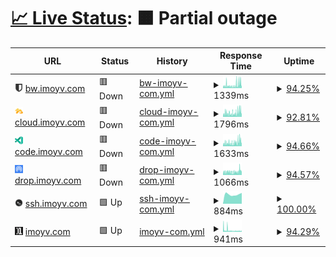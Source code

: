 # [📈 Live Status](https://status.imoyv.com): <!--live status--> **🟧 Partial outage**

<!--start: status pages-->
<!-- This summary is generated by Upptime (https://github.com/upptime/upptime) -->
<!-- Do not edit this manually, your changes will be overwritten -->
<!-- prettier-ignore -->
| URL | Status | History | Response Time | Uptime |
| --- | ------ | ------- | ------------- | ------ |
| <img alt="" src="https://raw.githubusercontent.com/11vyo/status/main/assets/bw.png" height="13"> [bw.imoyv.com](https://bw.imoyv.com) | 🟥 Down | [bw-imoyv-com.yml](https://github.com/11vyo/status/commits/HEAD/history/bw-imoyv-com.yml) | <details><summary><img alt="Response time graph" src="./graphs/bw-imoyv-com/response-time-week.png" height="20"> 1339ms</summary><br><a href="https://status.imoyv.com/history/bw-imoyv-com"><img alt="Response time 1203" src="https://img.shields.io/endpoint?url=https%3A%2F%2Fraw.githubusercontent.com%2F11vyo%2Fstatus%2FHEAD%2Fapi%2Fbw-imoyv-com%2Fresponse-time.json"></a><br><a href="https://status.imoyv.com/history/bw-imoyv-com"><img alt="24-hour response time 1770" src="https://img.shields.io/endpoint?url=https%3A%2F%2Fraw.githubusercontent.com%2F11vyo%2Fstatus%2FHEAD%2Fapi%2Fbw-imoyv-com%2Fresponse-time-day.json"></a><br><a href="https://status.imoyv.com/history/bw-imoyv-com"><img alt="7-day response time 1339" src="https://img.shields.io/endpoint?url=https%3A%2F%2Fraw.githubusercontent.com%2F11vyo%2Fstatus%2FHEAD%2Fapi%2Fbw-imoyv-com%2Fresponse-time-week.json"></a><br><a href="https://status.imoyv.com/history/bw-imoyv-com"><img alt="30-day response time 1153" src="https://img.shields.io/endpoint?url=https%3A%2F%2Fraw.githubusercontent.com%2F11vyo%2Fstatus%2FHEAD%2Fapi%2Fbw-imoyv-com%2Fresponse-time-month.json"></a><br><a href="https://status.imoyv.com/history/bw-imoyv-com"><img alt="1-year response time 1203" src="https://img.shields.io/endpoint?url=https%3A%2F%2Fraw.githubusercontent.com%2F11vyo%2Fstatus%2FHEAD%2Fapi%2Fbw-imoyv-com%2Fresponse-time-year.json"></a></details> | <details><summary><a href="https://status.imoyv.com/history/bw-imoyv-com">94.25%</a></summary><a href="https://status.imoyv.com/history/bw-imoyv-com"><img alt="All-time uptime 97.58%" src="https://img.shields.io/endpoint?url=https%3A%2F%2Fraw.githubusercontent.com%2F11vyo%2Fstatus%2FHEAD%2Fapi%2Fbw-imoyv-com%2Fuptime.json"></a><br><a href="https://status.imoyv.com/history/bw-imoyv-com"><img alt="24-hour uptime 89.46%" src="https://img.shields.io/endpoint?url=https%3A%2F%2Fraw.githubusercontent.com%2F11vyo%2Fstatus%2FHEAD%2Fapi%2Fbw-imoyv-com%2Fuptime-day.json"></a><br><a href="https://status.imoyv.com/history/bw-imoyv-com"><img alt="7-day uptime 94.25%" src="https://img.shields.io/endpoint?url=https%3A%2F%2Fraw.githubusercontent.com%2F11vyo%2Fstatus%2FHEAD%2Fapi%2Fbw-imoyv-com%2Fuptime-week.json"></a><br><a href="https://status.imoyv.com/history/bw-imoyv-com"><img alt="30-day uptime 97.72%" src="https://img.shields.io/endpoint?url=https%3A%2F%2Fraw.githubusercontent.com%2F11vyo%2Fstatus%2FHEAD%2Fapi%2Fbw-imoyv-com%2Fuptime-month.json"></a><br><a href="https://status.imoyv.com/history/bw-imoyv-com"><img alt="1-year uptime 97.58%" src="https://img.shields.io/endpoint?url=https%3A%2F%2Fraw.githubusercontent.com%2F11vyo%2Fstatus%2FHEAD%2Fapi%2Fbw-imoyv-com%2Fuptime-year.json"></a></details>
| <img alt="" src="https://raw.githubusercontent.com/11vyo/status/main/assets/cloud.png" height="13"> [cloud.imoyv.com](https://cloud.imoyv.com) | 🟥 Down | [cloud-imoyv-com.yml](https://github.com/11vyo/status/commits/HEAD/history/cloud-imoyv-com.yml) | <details><summary><img alt="Response time graph" src="./graphs/cloud-imoyv-com/response-time-week.png" height="20"> 1796ms</summary><br><a href="https://status.imoyv.com/history/cloud-imoyv-com"><img alt="Response time 1722" src="https://img.shields.io/endpoint?url=https%3A%2F%2Fraw.githubusercontent.com%2F11vyo%2Fstatus%2FHEAD%2Fapi%2Fcloud-imoyv-com%2Fresponse-time.json"></a><br><a href="https://status.imoyv.com/history/cloud-imoyv-com"><img alt="24-hour response time 2475" src="https://img.shields.io/endpoint?url=https%3A%2F%2Fraw.githubusercontent.com%2F11vyo%2Fstatus%2FHEAD%2Fapi%2Fcloud-imoyv-com%2Fresponse-time-day.json"></a><br><a href="https://status.imoyv.com/history/cloud-imoyv-com"><img alt="7-day response time 1796" src="https://img.shields.io/endpoint?url=https%3A%2F%2Fraw.githubusercontent.com%2F11vyo%2Fstatus%2FHEAD%2Fapi%2Fcloud-imoyv-com%2Fresponse-time-week.json"></a><br><a href="https://status.imoyv.com/history/cloud-imoyv-com"><img alt="30-day response time 1761" src="https://img.shields.io/endpoint?url=https%3A%2F%2Fraw.githubusercontent.com%2F11vyo%2Fstatus%2FHEAD%2Fapi%2Fcloud-imoyv-com%2Fresponse-time-month.json"></a><br><a href="https://status.imoyv.com/history/cloud-imoyv-com"><img alt="1-year response time 1722" src="https://img.shields.io/endpoint?url=https%3A%2F%2Fraw.githubusercontent.com%2F11vyo%2Fstatus%2FHEAD%2Fapi%2Fcloud-imoyv-com%2Fresponse-time-year.json"></a></details> | <details><summary><a href="https://status.imoyv.com/history/cloud-imoyv-com">92.81%</a></summary><a href="https://status.imoyv.com/history/cloud-imoyv-com"><img alt="All-time uptime 97.30%" src="https://img.shields.io/endpoint?url=https%3A%2F%2Fraw.githubusercontent.com%2F11vyo%2Fstatus%2FHEAD%2Fapi%2Fcloud-imoyv-com%2Fuptime.json"></a><br><a href="https://status.imoyv.com/history/cloud-imoyv-com"><img alt="24-hour uptime 83.25%" src="https://img.shields.io/endpoint?url=https%3A%2F%2Fraw.githubusercontent.com%2F11vyo%2Fstatus%2FHEAD%2Fapi%2Fcloud-imoyv-com%2Fuptime-day.json"></a><br><a href="https://status.imoyv.com/history/cloud-imoyv-com"><img alt="7-day uptime 92.81%" src="https://img.shields.io/endpoint?url=https%3A%2F%2Fraw.githubusercontent.com%2F11vyo%2Fstatus%2FHEAD%2Fapi%2Fcloud-imoyv-com%2Fuptime-week.json"></a><br><a href="https://status.imoyv.com/history/cloud-imoyv-com"><img alt="30-day uptime 97.38%" src="https://img.shields.io/endpoint?url=https%3A%2F%2Fraw.githubusercontent.com%2F11vyo%2Fstatus%2FHEAD%2Fapi%2Fcloud-imoyv-com%2Fuptime-month.json"></a><br><a href="https://status.imoyv.com/history/cloud-imoyv-com"><img alt="1-year uptime 97.30%" src="https://img.shields.io/endpoint?url=https%3A%2F%2Fraw.githubusercontent.com%2F11vyo%2Fstatus%2FHEAD%2Fapi%2Fcloud-imoyv-com%2Fuptime-year.json"></a></details>
| <img alt="" src="https://raw.githubusercontent.com/11vyo/status/main/assets/code.png" height="13"> [code.imoyv.com](https://code.imoyv.com) | 🟥 Down | [code-imoyv-com.yml](https://github.com/11vyo/status/commits/HEAD/history/code-imoyv-com.yml) | <details><summary><img alt="Response time graph" src="./graphs/code-imoyv-com/response-time-week.png" height="20"> 1633ms</summary><br><a href="https://status.imoyv.com/history/code-imoyv-com"><img alt="Response time 1624" src="https://img.shields.io/endpoint?url=https%3A%2F%2Fraw.githubusercontent.com%2F11vyo%2Fstatus%2FHEAD%2Fapi%2Fcode-imoyv-com%2Fresponse-time.json"></a><br><a href="https://status.imoyv.com/history/code-imoyv-com"><img alt="24-hour response time 2232" src="https://img.shields.io/endpoint?url=https%3A%2F%2Fraw.githubusercontent.com%2F11vyo%2Fstatus%2FHEAD%2Fapi%2Fcode-imoyv-com%2Fresponse-time-day.json"></a><br><a href="https://status.imoyv.com/history/code-imoyv-com"><img alt="7-day response time 1633" src="https://img.shields.io/endpoint?url=https%3A%2F%2Fraw.githubusercontent.com%2F11vyo%2Fstatus%2FHEAD%2Fapi%2Fcode-imoyv-com%2Fresponse-time-week.json"></a><br><a href="https://status.imoyv.com/history/code-imoyv-com"><img alt="30-day response time 1489" src="https://img.shields.io/endpoint?url=https%3A%2F%2Fraw.githubusercontent.com%2F11vyo%2Fstatus%2FHEAD%2Fapi%2Fcode-imoyv-com%2Fresponse-time-month.json"></a><br><a href="https://status.imoyv.com/history/code-imoyv-com"><img alt="1-year response time 1624" src="https://img.shields.io/endpoint?url=https%3A%2F%2Fraw.githubusercontent.com%2F11vyo%2Fstatus%2FHEAD%2Fapi%2Fcode-imoyv-com%2Fresponse-time-year.json"></a></details> | <details><summary><a href="https://status.imoyv.com/history/code-imoyv-com">94.66%</a></summary><a href="https://status.imoyv.com/history/code-imoyv-com"><img alt="All-time uptime 97.56%" src="https://img.shields.io/endpoint?url=https%3A%2F%2Fraw.githubusercontent.com%2F11vyo%2Fstatus%2FHEAD%2Fapi%2Fcode-imoyv-com%2Fuptime.json"></a><br><a href="https://status.imoyv.com/history/code-imoyv-com"><img alt="24-hour uptime 90.98%" src="https://img.shields.io/endpoint?url=https%3A%2F%2Fraw.githubusercontent.com%2F11vyo%2Fstatus%2FHEAD%2Fapi%2Fcode-imoyv-com%2Fuptime-day.json"></a><br><a href="https://status.imoyv.com/history/code-imoyv-com"><img alt="7-day uptime 94.66%" src="https://img.shields.io/endpoint?url=https%3A%2F%2Fraw.githubusercontent.com%2F11vyo%2Fstatus%2FHEAD%2Fapi%2Fcode-imoyv-com%2Fuptime-week.json"></a><br><a href="https://status.imoyv.com/history/code-imoyv-com"><img alt="30-day uptime 97.81%" src="https://img.shields.io/endpoint?url=https%3A%2F%2Fraw.githubusercontent.com%2F11vyo%2Fstatus%2FHEAD%2Fapi%2Fcode-imoyv-com%2Fuptime-month.json"></a><br><a href="https://status.imoyv.com/history/code-imoyv-com"><img alt="1-year uptime 97.56%" src="https://img.shields.io/endpoint?url=https%3A%2F%2Fraw.githubusercontent.com%2F11vyo%2Fstatus%2FHEAD%2Fapi%2Fcode-imoyv-com%2Fuptime-year.json"></a></details>
| <img alt="" src="https://raw.githubusercontent.com/11vyo/status/main/assets/drop.png" height="13"> [drop.imoyv.com](https://drop.imoyv.com) | 🟥 Down | [drop-imoyv-com.yml](https://github.com/11vyo/status/commits/HEAD/history/drop-imoyv-com.yml) | <details><summary><img alt="Response time graph" src="./graphs/drop-imoyv-com/response-time-week.png" height="20"> 1066ms</summary><br><a href="https://status.imoyv.com/history/drop-imoyv-com"><img alt="Response time 1005" src="https://img.shields.io/endpoint?url=https%3A%2F%2Fraw.githubusercontent.com%2F11vyo%2Fstatus%2FHEAD%2Fapi%2Fdrop-imoyv-com%2Fresponse-time.json"></a><br><a href="https://status.imoyv.com/history/drop-imoyv-com"><img alt="24-hour response time 2005" src="https://img.shields.io/endpoint?url=https%3A%2F%2Fraw.githubusercontent.com%2F11vyo%2Fstatus%2FHEAD%2Fapi%2Fdrop-imoyv-com%2Fresponse-time-day.json"></a><br><a href="https://status.imoyv.com/history/drop-imoyv-com"><img alt="7-day response time 1066" src="https://img.shields.io/endpoint?url=https%3A%2F%2Fraw.githubusercontent.com%2F11vyo%2Fstatus%2FHEAD%2Fapi%2Fdrop-imoyv-com%2Fresponse-time-week.json"></a><br><a href="https://status.imoyv.com/history/drop-imoyv-com"><img alt="30-day response time 1007" src="https://img.shields.io/endpoint?url=https%3A%2F%2Fraw.githubusercontent.com%2F11vyo%2Fstatus%2FHEAD%2Fapi%2Fdrop-imoyv-com%2Fresponse-time-month.json"></a><br><a href="https://status.imoyv.com/history/drop-imoyv-com"><img alt="1-year response time 1005" src="https://img.shields.io/endpoint?url=https%3A%2F%2Fraw.githubusercontent.com%2F11vyo%2Fstatus%2FHEAD%2Fapi%2Fdrop-imoyv-com%2Fresponse-time-year.json"></a></details> | <details><summary><a href="https://status.imoyv.com/history/drop-imoyv-com">94.57%</a></summary><a href="https://status.imoyv.com/history/drop-imoyv-com"><img alt="All-time uptime 97.75%" src="https://img.shields.io/endpoint?url=https%3A%2F%2Fraw.githubusercontent.com%2F11vyo%2Fstatus%2FHEAD%2Fapi%2Fdrop-imoyv-com%2Fuptime.json"></a><br><a href="https://status.imoyv.com/history/drop-imoyv-com"><img alt="24-hour uptime 89.54%" src="https://img.shields.io/endpoint?url=https%3A%2F%2Fraw.githubusercontent.com%2F11vyo%2Fstatus%2FHEAD%2Fapi%2Fdrop-imoyv-com%2Fuptime-day.json"></a><br><a href="https://status.imoyv.com/history/drop-imoyv-com"><img alt="7-day uptime 94.57%" src="https://img.shields.io/endpoint?url=https%3A%2F%2Fraw.githubusercontent.com%2F11vyo%2Fstatus%2FHEAD%2Fapi%2Fdrop-imoyv-com%2Fuptime-week.json"></a><br><a href="https://status.imoyv.com/history/drop-imoyv-com"><img alt="30-day uptime 97.79%" src="https://img.shields.io/endpoint?url=https%3A%2F%2Fraw.githubusercontent.com%2F11vyo%2Fstatus%2FHEAD%2Fapi%2Fdrop-imoyv-com%2Fuptime-month.json"></a><br><a href="https://status.imoyv.com/history/drop-imoyv-com"><img alt="1-year uptime 97.75%" src="https://img.shields.io/endpoint?url=https%3A%2F%2Fraw.githubusercontent.com%2F11vyo%2Fstatus%2FHEAD%2Fapi%2Fdrop-imoyv-com%2Fuptime-year.json"></a></details>
| <img alt="" src="https://raw.githubusercontent.com/11vyo/status/main/assets/ssh.png" height="13"> [ssh.imoyv.com](https://ssh.imoyv.com) | 🟩 Up | [ssh-imoyv-com.yml](https://github.com/11vyo/status/commits/HEAD/history/ssh-imoyv-com.yml) | <details><summary><img alt="Response time graph" src="./graphs/ssh-imoyv-com/response-time-week.png" height="20"> 884ms</summary><br><a href="https://status.imoyv.com/history/ssh-imoyv-com"><img alt="Response time 628" src="https://img.shields.io/endpoint?url=https%3A%2F%2Fraw.githubusercontent.com%2F11vyo%2Fstatus%2FHEAD%2Fapi%2Fssh-imoyv-com%2Fresponse-time.json"></a><br><a href="https://status.imoyv.com/history/ssh-imoyv-com"><img alt="24-hour response time 1019" src="https://img.shields.io/endpoint?url=https%3A%2F%2Fraw.githubusercontent.com%2F11vyo%2Fstatus%2FHEAD%2Fapi%2Fssh-imoyv-com%2Fresponse-time-day.json"></a><br><a href="https://status.imoyv.com/history/ssh-imoyv-com"><img alt="7-day response time 884" src="https://img.shields.io/endpoint?url=https%3A%2F%2Fraw.githubusercontent.com%2F11vyo%2Fstatus%2FHEAD%2Fapi%2Fssh-imoyv-com%2Fresponse-time-week.json"></a><br><a href="https://status.imoyv.com/history/ssh-imoyv-com"><img alt="30-day response time 606" src="https://img.shields.io/endpoint?url=https%3A%2F%2Fraw.githubusercontent.com%2F11vyo%2Fstatus%2FHEAD%2Fapi%2Fssh-imoyv-com%2Fresponse-time-month.json"></a><br><a href="https://status.imoyv.com/history/ssh-imoyv-com"><img alt="1-year response time 628" src="https://img.shields.io/endpoint?url=https%3A%2F%2Fraw.githubusercontent.com%2F11vyo%2Fstatus%2FHEAD%2Fapi%2Fssh-imoyv-com%2Fresponse-time-year.json"></a></details> | <details><summary><a href="https://status.imoyv.com/history/ssh-imoyv-com">100.00%</a></summary><a href="https://status.imoyv.com/history/ssh-imoyv-com"><img alt="All-time uptime 99.15%" src="https://img.shields.io/endpoint?url=https%3A%2F%2Fraw.githubusercontent.com%2F11vyo%2Fstatus%2FHEAD%2Fapi%2Fssh-imoyv-com%2Fuptime.json"></a><br><a href="https://status.imoyv.com/history/ssh-imoyv-com"><img alt="24-hour uptime 100.00%" src="https://img.shields.io/endpoint?url=https%3A%2F%2Fraw.githubusercontent.com%2F11vyo%2Fstatus%2FHEAD%2Fapi%2Fssh-imoyv-com%2Fuptime-day.json"></a><br><a href="https://status.imoyv.com/history/ssh-imoyv-com"><img alt="7-day uptime 100.00%" src="https://img.shields.io/endpoint?url=https%3A%2F%2Fraw.githubusercontent.com%2F11vyo%2Fstatus%2FHEAD%2Fapi%2Fssh-imoyv-com%2Fuptime-week.json"></a><br><a href="https://status.imoyv.com/history/ssh-imoyv-com"><img alt="30-day uptime 99.05%" src="https://img.shields.io/endpoint?url=https%3A%2F%2Fraw.githubusercontent.com%2F11vyo%2Fstatus%2FHEAD%2Fapi%2Fssh-imoyv-com%2Fuptime-month.json"></a><br><a href="https://status.imoyv.com/history/ssh-imoyv-com"><img alt="1-year uptime 99.15%" src="https://img.shields.io/endpoint?url=https%3A%2F%2Fraw.githubusercontent.com%2F11vyo%2Fstatus%2FHEAD%2Fapi%2Fssh-imoyv-com%2Fuptime-year.json"></a></details>
| <img alt="" src="https://raw.githubusercontent.com/11vyo/status/main/assets/imoyv.png" height="13"> [imoyv.com](https://imoyv.com) | 🟩 Up | [imoyv-com.yml](https://github.com/11vyo/status/commits/HEAD/history/imoyv-com.yml) | <details><summary><img alt="Response time graph" src="./graphs/imoyv-com/response-time-week.png" height="20"> 941ms</summary><br><a href="https://status.imoyv.com/history/imoyv-com"><img alt="Response time 1059" src="https://img.shields.io/endpoint?url=https%3A%2F%2Fraw.githubusercontent.com%2F11vyo%2Fstatus%2FHEAD%2Fapi%2Fimoyv-com%2Fresponse-time.json"></a><br><a href="https://status.imoyv.com/history/imoyv-com"><img alt="24-hour response time 651" src="https://img.shields.io/endpoint?url=https%3A%2F%2Fraw.githubusercontent.com%2F11vyo%2Fstatus%2FHEAD%2Fapi%2Fimoyv-com%2Fresponse-time-day.json"></a><br><a href="https://status.imoyv.com/history/imoyv-com"><img alt="7-day response time 941" src="https://img.shields.io/endpoint?url=https%3A%2F%2Fraw.githubusercontent.com%2F11vyo%2Fstatus%2FHEAD%2Fapi%2Fimoyv-com%2Fresponse-time-week.json"></a><br><a href="https://status.imoyv.com/history/imoyv-com"><img alt="30-day response time 1067" src="https://img.shields.io/endpoint?url=https%3A%2F%2Fraw.githubusercontent.com%2F11vyo%2Fstatus%2FHEAD%2Fapi%2Fimoyv-com%2Fresponse-time-month.json"></a><br><a href="https://status.imoyv.com/history/imoyv-com"><img alt="1-year response time 1059" src="https://img.shields.io/endpoint?url=https%3A%2F%2Fraw.githubusercontent.com%2F11vyo%2Fstatus%2FHEAD%2Fapi%2Fimoyv-com%2Fresponse-time-year.json"></a></details> | <details><summary><a href="https://status.imoyv.com/history/imoyv-com">94.29%</a></summary><a href="https://status.imoyv.com/history/imoyv-com"><img alt="All-time uptime 97.23%" src="https://img.shields.io/endpoint?url=https%3A%2F%2Fraw.githubusercontent.com%2F11vyo%2Fstatus%2FHEAD%2Fapi%2Fimoyv-com%2Fuptime.json"></a><br><a href="https://status.imoyv.com/history/imoyv-com"><img alt="24-hour uptime 89.56%" src="https://img.shields.io/endpoint?url=https%3A%2F%2Fraw.githubusercontent.com%2F11vyo%2Fstatus%2FHEAD%2Fapi%2Fimoyv-com%2Fuptime-day.json"></a><br><a href="https://status.imoyv.com/history/imoyv-com"><img alt="7-day uptime 94.29%" src="https://img.shields.io/endpoint?url=https%3A%2F%2Fraw.githubusercontent.com%2F11vyo%2Fstatus%2FHEAD%2Fapi%2Fimoyv-com%2Fuptime-week.json"></a><br><a href="https://status.imoyv.com/history/imoyv-com"><img alt="30-day uptime 97.21%" src="https://img.shields.io/endpoint?url=https%3A%2F%2Fraw.githubusercontent.com%2F11vyo%2Fstatus%2FHEAD%2Fapi%2Fimoyv-com%2Fuptime-month.json"></a><br><a href="https://status.imoyv.com/history/imoyv-com"><img alt="1-year uptime 97.23%" src="https://img.shields.io/endpoint?url=https%3A%2F%2Fraw.githubusercontent.com%2F11vyo%2Fstatus%2FHEAD%2Fapi%2Fimoyv-com%2Fuptime-year.json"></a></details>

<!--end: status pages-->
